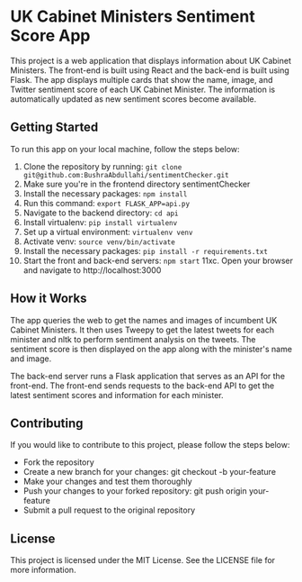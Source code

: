 # UK Cabinet Ministers Sentiment Score App

This project is a web application that displays information about UK Cabinet Ministers. The front-end is built using React and the back-end is built using Flask. The app displays multiple cards that show the name, image, and Twitter sentiment score of each UK Cabinet Minister. The information is automatically updated as new sentiment scores become available.

## Getting Started

To run this app on your local machine, follow the steps below:

1. Clone the repository by running: `git clone git@github.com:BushraAbdullahi/sentimentChecker.git`
2. Make sure you're in the frontend directory sentimentChecker
3. Install the necessary packages: `npm install`
4. Run this command: `export FLASK_APP=api.py`
5. Navigate to the backend directory: `cd api`
6. Install virtualenv: `pip install virtualenv`
7. Set up a virtual environment: `virtualenv venv`
8. Activate venv: `source venv/bin/activate`
9. Install the necessary packages: `pip install -r requirements.txt`
10. Start the front and back-end servers: `npm start`
11xc. Open your browser and navigate to http://localhost:3000

## How it Works
The app queries the web to get the names and images of incumbent UK Cabinet Ministers. It then uses Tweepy to get the latest tweets for each minister and nltk to perform sentiment analysis on the tweets. The sentiment score is then displayed on the app along with the minister's name and image.

The back-end server runs a Flask application that serves as an API for the front-end. The front-end sends requests to the back-end API to get the latest sentiment scores and information for each minister.

## Contributing

If you would like to contribute to this project, please follow the steps below:

* Fork the repository
* Create a new branch for your changes: git checkout -b your-feature
* Make your changes and test them thoroughly
* Push your changes to your forked repository: git push origin your-feature
* Submit a pull request to the original repository

## License
This project is licensed under the MIT License. See the LICENSE file for more information.
